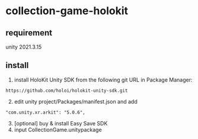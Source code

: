 # collection-game-holokit
## requirement  
unity 2021.3.15  
## install  
1. install HoloKit Unity SDK from the following git URL in Package Manager:
```
https://github.com/holoi/holokit-unity-sdk.git
```
2. edit unity project/Packages/manifest.json and add
```
"com.unity.xr.arkit": "5.0.6",
```
3. [optional] buy & install Easy Save SDK
4. input CollectionGame.unitypackage
